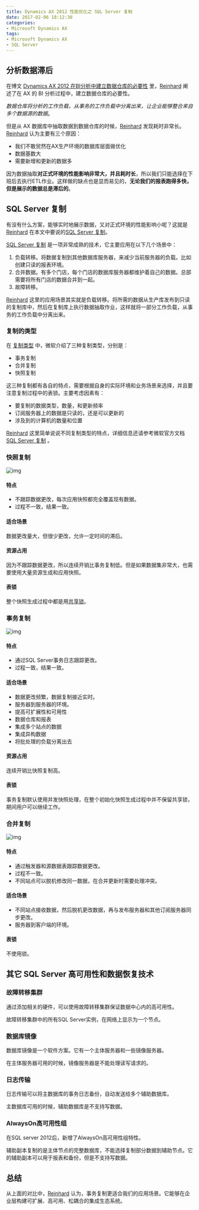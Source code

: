 ```yaml
---
title: Dynamics AX 2012 性能优化之 SQL Server 复制
date: 2017-02-06 18:12:30
categories:
- Microsoft Dynamics AX
tags:
- Microsoft Dynamics AX
- SQL Server
---
```


## 分析数据滞后

在博文 [Dynamics AX 2012 在BI分析中建立数据仓库的必要性](http://www.cnblogs.com/msdynax/p/6163773.html) 里，[Reinhard](http://www.cnblogs.com/msdynax) 阐述了在 AX 的 BI 分析过程中，建立数据仓库的必要性。

*数据仓库将分析的工作负载，从事务的工作负载中分离出来，让企业能够整合来自多个数据源的数据*。

但是从 AX 数据库中抽取数据到数据仓库的时候，[Reinhard](http://www.cnblogs.com/msdynax) 发现耗时非常长。[Reinhard](http://www.cnblogs.com/msdynax) 认为主要有三个原因：

- 我们不敢贸然在AX生产环境的数据库层面做优化
- 数据基数大
- 需要新增和更新的数据多

因为数据抽取**对正式环境的性能影响非常大，并且耗时长**，所以我们只能选择在下班后去执行ETL作业。这样做的缺点也是显而易见的，**无论我们的报表跑得多快，但是展示的数据总是滞后的**。

## SQL Server 复制

有没有什么方案，能够实时地展示数据，又对正式环境的性能影响小呢？这就是 [Reinhard](http://www.cnblogs.com/msdynax) 在本文中要说的[SQL Server 复制](https://msdn.microsoft.com/en-us/library/ms151198.aspx)。

[SQL Server 复制](https://msdn.microsoft.com/en-us/library/ms151198.aspx) 是一项非常成熟的技术，它主要应用在以下几个场景中：

1. 负载转移。将数据复制到其他数据库服务器，来减少当前服务器的负载。比如创建只读的报表环境。
2. 合并数据。有多个门店，每个门店的数据库服务器都维护着自己的数据。总部需要将所有门店的数据合并到一起。
3. 故障转移。

[Reinhard](http://www.cnblogs.com/msdynax) 这里的应用场景其实就是负载转移。将所需的数据从生产库发布到只读的复制库中，然后在复制库上执行数据抽取作业，这样就将一部分工作负载，从事务的工作负载中分离出来。

### 复制的类型

在 [复制类型](https://technet.microsoft.com/en-us/library/ms152531.aspx) 中，微软介绍了三种复制类型，分别是：

- 事务复制
- 合并复制
- 快照复制

这三种复制都有各自的特点，需要根据自身的实际环境和业务场景来选择，并且要注意复制过程中的表锁。主要考虑因素有：

- 要复制的数据类型，数量，和更新频率
- 订阅服务器上的数据是只读的，还是可以更新的
- 涉及到的计算机的数量和位置

[Reinhard](http://www.cnblogs.com/msdynax) 这里简单说说不同复制类型的特点，详细信息还请参考微软官方文档[SQL Server 复制](https://msdn.microsoft.com/en-us/library/ms151198.aspx) 。

### 快照复制

![img](https://images2015.cnblogs.com/blog/453825/201702/453825-20170206181041026-1218732503.jpg)

#### 特点

- 不跟踪数据更改，每次应用快照都完全覆盖现有数据。
- 过程不一致，结果一致。

#### 适合场景

数据更改量大，但很少更改，允许一定时间的滞后。

#### 资源占用

因为不跟踪数据更改，所以连续开销比事务复制低。但是如果数据集非常大，也需要使用大量资源生成和应用快照。

#### 表锁

整个快照生成过程中都是用[共享锁](https://msdn.microsoft.com/en-us/library/ms175519.aspx#Shared%20Locks)。

### 事务复制

![img](https://images2015.cnblogs.com/blog/453825/201702/453825-20170206181050213-1859810466.jpg)

#### 特点

- 通过SQL Server事务日志跟踪更改。
- 过程一致，结果一致。

#### 适合场景

- 数据更改频繁，数据复制接近实时。
- 服务器到服务器的环境。
- 提高可扩展性和可用性
- 数据仓库和报表
- 集成多个站点的数据
- 集成异构数据
- 将批处理的负载分离出去

#### 资源占用

连续开销比快照复制高。

#### 表锁

事务复制默认使用并发快照处理，在整个初始化快照生成过程中并不保留共享锁，期间用户可以继续工作。

### 合并复制

![img](https://images2015.cnblogs.com/blog/453825/201702/453825-20170206181058182-1841974860.jpg)

#### 特点

- 通过触发器和源数据表跟踪数据更改。
- 过程不一致。
- 不同站点可以脱机修改同一数据，在合并更新时需要处理冲突。

#### 适合场景

- 不同站点接收数据，然后脱机更改数据，再与发布服务器和其他订阅服务器同步更改。
- 服务器到客户端的环境。

#### 表锁

不使用锁。

## 其它 SQL Server 高可用性和数据恢复技术

### 故障转移集群

通过添加相关的硬件，可以使用故障转移集群保证数据中心内的高可用性。

故障转移集群中的所有SQL Server实例，在网络上显示为一个节点。

### 数据库镜像

数据库镜像是一个软件方案。它有一个主体服务器和一些镜像服务器。

在主体服务器可用的时候，镜像服务器是不能处理读写请求的。

### 日志传输

日志传输可以将主数据库的事务日志备份，自动发送给多个辅助数据库。

主数据库可用的时候，辅助数据库是不支持写数据。

### AlwaysOn高可用性组

在SQL server 2012后，新增了AlwaysOn高可用性组特性。

辅助副本复制的是主体节点的完整数据库，不能选择复制部分数据到辅助节点。它的辅助副本可以用于报表和备份，但是不支持写数据。

## 总结

从上面的对比中，[Reinhard](http://www.cnblogs.com/msdynax) 认为，事务复制更适合我们的应用场景。它能够在企业层构建可扩展、高可用、松耦合的集成生态系统。